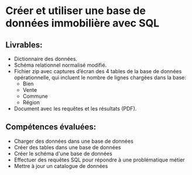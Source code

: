 # Créer et utiliser une base de données immobilière avec SQL
## Livrables: 
* Dictionnaire des données.
* Schéma relationnel normalisé modifié. 
* Fichier zip avec captures d’écran des 4 tables de la base de données opérationnelle, qui incluent le nombre de lignes chargées dans la base:
  * Bien
  * Vente
  * Commune 
  * Région 
* Document avec les requêtes et les résultats (PDF). 

## Compétences évaluées: 
* Charger des données dans une base de données
* Créer des tables dans une base de données
* Créer le schéma d'une base de données
* Effectuer des requêtes SQL pour répondre à une problématique métier
* Mettre à jour un catalogue de données
